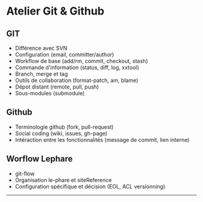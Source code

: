 Atelier Git & Github
====================


GIT
---

  - Différence avec SVN
  - Configuration (email, committer/author)
  - Workflow de base (add/rm, commit, checkout, stash)
  - Commande d'information (status, diff, log, xxtool)
  - Branch, merge et tag
  - Outils de collaboration (format-patch, am, blame)
  - Dépot distant (remote, pull, push)
  - Sous-modules (submodule)


Github
------

  - Terminologie github (fork, pull-request)
  - Social coding (wiki, issues, gh-page)
  - Intéraction entre les fonctionnalités (message de commit, lien interne)


Worflow Lephare
---------------

  - git-flow
  - Organisation le-phare et siteReference
  - Configuration spécifique et décision (EOL, ACL versionning)


-----------------
